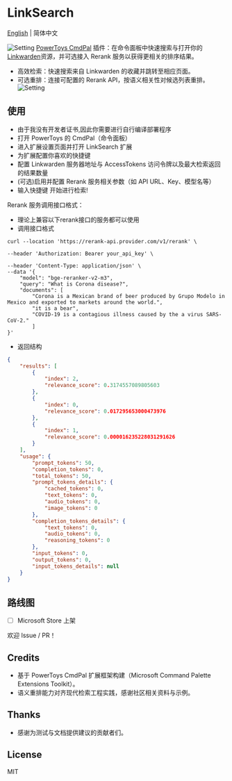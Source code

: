 # LinkSearch

[English](./README.md) | 简体中文

![Setting](https://i.imgur.com/fcsbu0o.gif)
[PowerToys CmdPal](https://github.com/microsoft/PowerToys) 插件：在命令面板中快速搜索与打开你的[Linkwarden](https://github.com/linkwarden/linkwarden)资源，并可选接入 Rerank 服务以获得更相关的排序结果。




- 高效检索：快速搜索来自 Linkwarden 的收藏并跳转至相应页面。
- 可选重排：连接可配置的 Rerank API，按语义相关性对候选列表重排。
![Setting](https://i.imgur.com/eEM6ZtC.png)



## 使用
- 由于我没有开发者证书,因此你需要进行自行编译部署程序
- 打开 PowerToys 的 CmdPal（命令面板）
- 进入扩展设置页面并打开 LinkSearch 扩展
- 为扩展配置你喜欢的快捷键
- 配置 Linkwarden 服务器地址与 AccessTokens 访问令牌以及最大检索返回的结果数量
- (可选)启用并配置 Rerank 服务相关参数（如 API URL、Key、模型名等）
- 输入快捷键 开始进行检索!


Rerank 服务调用接口格式：
- 理论上兼容以下rerank接口的服务都可以使用
- 调用接口格式
```cURL
curl --location 'https://rerank-api.provider.com/v1/rerank' \

--header 'Authorization: Bearer your_api_key' \

--header 'Content-Type: application/json' \
--data '{
    "model": "bge-reranker-v2-m3",
    "query": "What is Corona disease?",
    "documents": [
        "Corona is a Mexican brand of beer produced by Grupo Modelo in Mexico and exported to markets around the world.",
        "it is a bear",
        "COVID-19 is a contagious illness caused by the a virus SARS-CoV-2."
        ]
}'
```
- 返回结构
```json
{
    "results": [
        {
            "index": 2,
            "relevance_score": 0.3174557089805603
        },
        {
            "index": 0,
            "relevance_score": 0.017295653000473976
        },
        {
            "index": 1,
            "relevance_score": 0.000016235228031291626
        }
    ],
    "usage": {
        "prompt_tokens": 50,
        "completion_tokens": 0,
        "total_tokens": 50,
        "prompt_tokens_details": {
            "cached_tokens": 0,
            "text_tokens": 0,
            "audio_tokens": 0,
            "image_tokens": 0
        },
        "completion_tokens_details": {
            "text_tokens": 0,
            "audio_tokens": 0,
            "reasoning_tokens": 0
        },
        "input_tokens": 0,
        "output_tokens": 0,
        "input_tokens_details": null
    }
}
```

## 路线图

- [ ] Microsoft Store 上架

欢迎 Issue / PR！

## Credits

- 基于 PowerToys CmdPal 扩展框架构建（Microsoft Command Palette Extensions Toolkit）。
- 语义重排能力对齐现代检索工程实践，感谢社区相关资料与示例。

## Thanks

- 感谢为测试与文档提供建议的贡献者们。

## License

MIT